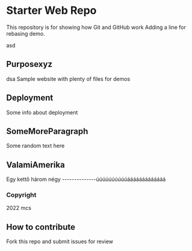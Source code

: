 # Starter Web Repo

This repository is for showing how Git and GitHub work
Adding a line for rebasing demo.

asd

## Purposexyz

dsa
Sample website with plenty of files for demos

## Deployment

Some info about deployment

## SomeMoreParagraph

Some random text here

## ValamiAmerika

Egy kettő három négy --------------úúúúúúúúúúááááááááááááá

### Copyright

2022 mcs

## How to contribute

Fork this repo and submit issues for review